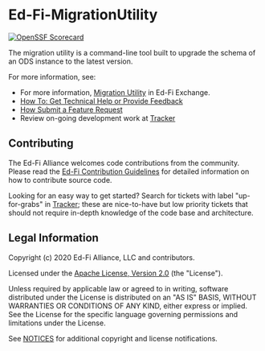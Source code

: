 # Ed-Fi-MigrationUtility

[![OpenSSF Scorecard](https://api.securityscorecards.dev/projects/github.com/Ed-Fi-Alliance-OSS/Data-Management-Service/badge)](https://securityscorecards.dev/viewer/?uri=github.com/Ed-Fi-Alliance-OSS/Data-Management-Service)

The migration utility is a command-line tool built to upgrade the schema of an ODS instance to the latest version.

For more information, see:

* For more information, [Migration Utility](https://edfi.atlassian.net/wiki/spaces/EXCHANGE/pages/22492292/Migration+Utility) in Ed-Fi Exchange.
* [How To: Get Technical Help or Provide Feedback](https://edfi.atlassian.net/wiki/spaces/ETKB/pages/20874815/How+To+Get+Technical+Help+or+Provide+Feedback)
* [How Submit a Feature Request](https://edfi.atlassian.net/wiki/spaces/ETKB/pages/20874701/How+To+Submit+a+Feature+Request)
* Review on-going development work at [Tracker](https://tracker.ed-fi.org/issues/?filter=14105)


## Contributing

The Ed-Fi Alliance welcomes code contributions from the community. Please read
the [Ed-Fi Contribution
Guidelines](https://edfi.atlassian.net/wiki/spaces/ETKB/pages/20874883/Code+Contribution+Guidelines)
for detailed information on how to contribute source code.

Looking for an easy way to get started? Search for tickets with label
"up-for-grabs" in [Tracker](https://tracker.ed-fi.org/issues/?filter=14105);
these are nice-to-have but low priority tickets that should not require in-depth
knowledge of the code base and architecture.

## Legal Information

Copyright (c) 2020 Ed-Fi Alliance, LLC and contributors.

Licensed under the [Apache License, Version 2.0](LICENSE) (the "License").

Unless required by applicable law or agreed to in writing, software
distributed under the License is distributed on an "AS IS" BASIS,
WITHOUT WARRANTIES OR CONDITIONS OF ANY KIND, either express or implied.
See the License for the specific language governing permissions and
limitations under the License.

See [NOTICES](NOTICES.md) for additional copyright and license notifications.
